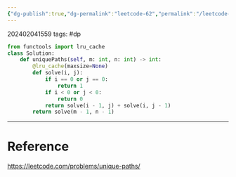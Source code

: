 ```yaml
---
{"dg-publish":true,"dg-permalink":"leetcode-62","permalink":"/leetcode-62/"}
---
```


202402041559
tags: #dp 

```python
from functools import lru_cache
class Solution:
	def uniquePaths(self, m: int, n: int) -> int:
		@lru_cache(maxsize=None)
		def solve(i, j):
			if i == 0 or j == 0:
				return 1
			if i < 0 or j < 0:
				return 0
			return solve(i - 1, j) + solve(i, j - 1)
		return solve(m - 1, n - 1)
```

---
# Reference

https://leetcode.com/problems/unique-paths/
